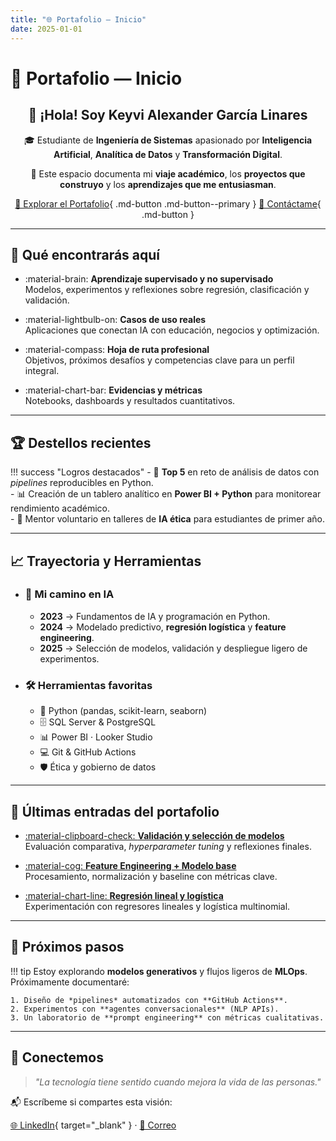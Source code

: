 ```yaml
---
title: "🌐 Portafolio — Inicio"
date: 2025-01-01
---
```


# 🌟 Portafolio — Inicio

<div align="center" markdown>

## 👋 ¡Hola! Soy **Keyvi Alexander García Linares**  
🎓 Estudiante de **Ingeniería de Sistemas** apasionado por **Inteligencia Artificial**, **Analítica de Datos** y **Transformación Digital**.

📌 Este espacio documenta mi **viaje académico**, los **proyectos que construyo** y los **aprendizajes que me entusiasman**.

[🚀 Explorar el Portafolio](portfolio/index.md){ .md-button .md-button--primary }
[📩 Contáctame](acerca.md#contacto){ .md-button }

</div>


---

## 📌 Qué encontrarás aquí

<div class="grid cards" markdown>

-   :material-brain: **Aprendizaje supervisado y no supervisado**  
    Modelos, experimentos y reflexiones sobre regresión, clasificación y validación.

-   :material-lightbulb-on: **Casos de uso reales**  
    Aplicaciones que conectan IA con educación, negocios y optimización.

-   :material-compass: **Hoja de ruta profesional**  
    Objetivos, próximos desafíos y competencias clave para un perfil integral.

-   :material-chart-bar: **Evidencias y métricas**  
    Notebooks, dashboards y resultados cuantitativos.

</div>

---

## 🏆 Destellos recientes

!!! success "Logros destacados"
    - 🥇 **Top 5** en reto de análisis de datos con *pipelines* reproducibles en Python.  
    - 📊 Creación de un tablero analítico en **Power BI + Python** para monitorear rendimiento académico.  
    - 🤝 Mentor voluntario en talleres de **IA ética** para estudiantes de primer año.  

---

## 📈 Trayectoria y Herramientas

<div class="grid cards" markdown>

-   ### 📅 Mi camino en IA  
    - **2023** → Fundamentos de IA y programación en Python.  
    - **2024** → Modelado predictivo, **regresión logística** y **feature engineering**.  
    - **2025** → Selección de modelos, validación y despliegue ligero de experimentos.  

-   ### 🛠️ Herramientas favoritas  
    - 🐍 Python (pandas, scikit-learn, seaborn)  
    - 🗄️ SQL Server & PostgreSQL  
    - 📊 Power BI · Looker Studio  
    - 💻 Git & GitHub Actions  
    - 🛡️ Ética y gobierno de datos  

</div>

---

## 📝 Últimas entradas del portafolio

<div class="grid cards" markdown>

-   [:material-clipboard-check: **Validación y selección de modelos**](portfolio/03-Validacion-Seleccion-deModelos.md)  
    Evaluación comparativa, *hyperparameter tuning* y reflexiones finales.

-   [:material-cog: **Feature Engineering + Modelo base**](portfolio/02-Feature-Engineering.md)  
    Procesamiento, normalización y baseline con métricas clave.

-   [:material-chart-line: **Regresión lineal y logística**](portfolio/02-Regresion-Lineal-Logistica.md)  
    Experimentación con regresores lineales y logística multinomial.

</div>

---

## 🚀 Próximos pasos

!!! tip
    Estoy explorando **modelos generativos** y flujos ligeros de **MLOps**. Próximamente documentaré:

    1. Diseño de *pipelines* automatizados con **GitHub Actions**.  
    2. Experimentos con **agentes conversacionales** (NLP APIs).  
    3. Un laboratorio de **prompt engineering** con métricas cualitativas.  

---

## 🤝 Conectemos

> _"La tecnología tiene sentido cuando mejora la vida de las personas."_

📬 Escríbeme si compartes esta visión:  

[🌐 LinkedIn](https://www.linkedin.com/in/keyvigarcia/){ target="_blank" } · [📧 Correo](mailto:keyvi.garcia@correo.ucu.edu.pe)
